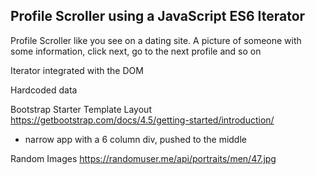## Profile Scroller using a JavaScript ES6 Iterator
Profile Scroller like you see on a dating site. A picture of someone with some information, click next, go to the next profile and so on

Iterator integrated with the DOM

Hardcoded data

Bootstrap Starter Template Layout
https://getbootstrap.com/docs/4.5/getting-started/introduction/
 - narrow app with a 6 column div, pushed to the middle

Random Images
https://randomuser.me/api/portraits/men/47.jpg
